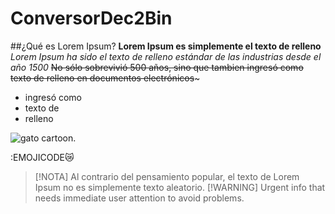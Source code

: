 # ConversorDec2Bin
 ##¿Qué es Lorem Ipsum?
**Lorem Ipsum es simplemente el texto de relleno**
_Lorem Ipsum ha sido el texto de relleno estándar de las industrias desde el año 1500_
~~No sólo sobrevivió 500 años, sino que tambien ingresó como texto de relleno en documentos electrónicos~~~
- ingresó como 
- texto de 
- relleno
  

![gato cartoon.](https://i.pinimg.com/474x/fc/34/37/fc3437d629c298134dd7ddb90bd302ba.jpg)

:EMOJICODE😿

> [!NOTA]
> Al contrario del pensamiento popular, el texto de Lorem Ipsum no es simplemente texto aleatorio.
> [!WARNING]
> Urgent info that needs immediate user attention to avoid problems.

